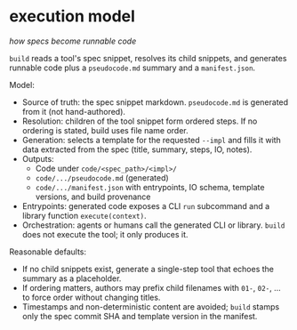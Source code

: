 # execution model
*how specs become runnable code*

`build` reads a tool's spec snippet, resolves its child snippets, and generates runnable code plus a `pseudocode.md` summary and a `manifest.json`.

Model:

- Source of truth: the spec snippet markdown. `pseudocode.md` is generated from it (not hand-authored).
- Resolution: children of the tool snippet form ordered steps. If no ordering is stated, build uses file name order.
- Generation: selects a template for the requested `--impl` and fills it with data extracted from the spec (title, summary, steps, IO, notes).
- Outputs:
  - Code under `code/<spec_path>/<impl>/`
  - `code/.../pseudocode.md` (generated)
  - `code/.../manifest.json` with entrypoints, IO schema, template versions, and build provenance
- Entrypoints: generated code exposes a CLI `run` subcommand and a library function `execute(context)`.
- Orchestration: agents or humans call the generated CLI or library. `build` does not execute the tool; it only produces it.

Reasonable defaults:

- If no child snippets exist, generate a single-step tool that echoes the summary as a placeholder.
- If ordering matters, authors may prefix child filenames with `01-`, `02-`, ... to force order without changing titles.
- Timestamps and non-deterministic content are avoided; `build` stamps only the spec commit SHA and template version in the manifest.


